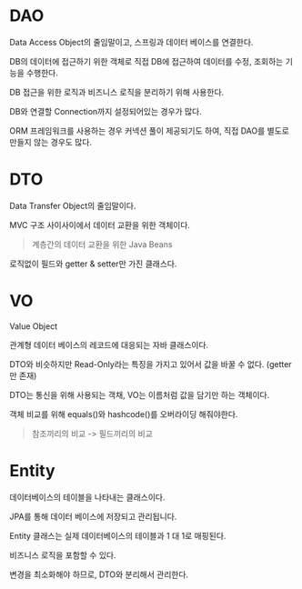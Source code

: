 # DAO
Data Access Object의 줄임말이고, 스프링과 데이터 베이스를 연결한다.

DB의 데이터에 접근하기 위한 객체로 직접 DB에 접근하여 데이터를 수정, 조회하는 기능을 수행한다.

DB 접근을 위한 로직과 비즈니스 로직을 분리하기 위해 사용한다.

DB와 연결할 Connection까지 설정되어있는 경우가 많다.

ORM 프레임워크를 사용하는 경우 커넥션 풀이 제공되기도 하여, 직접 DAO를 별도로 만들지 않는 경우도 많다.

# DTO
Data Transfer Object의 줄임말이다.

MVC 구조 사이사이에서 데이터 교환을 위한 객체이다.
> 계층간의 데이터 교환을 위한 Java Beans

로직없이 필드와 getter & setter만 가진 클래스다.

# VO
Value Object

관계형 데이터 베이스의 레코드에 대응되는 자바 클래스이다.

DTO와 비슷하지만 Read-Only라는 특징을 가지고 있어서 값을 바꿀 수 없다. (getter만 존재)

DTO는 통신을 위해 사용되는 객채, VO는 이름처럼 값을 담기만 하는 객체이다.

객체 비교를 위해 equals()와 hashcode()를 오버라이딩 해줘야한다.
> 참조끼리의 비교 -> 필드끼리의 비교

# Entity
데이터베이스의 테이블을 나타내는 클래스이다.

JPA를 통해 데이터 베이스에 저장되고 관리됩니다.

Entity 클래스는 실제 데이터베이스의 테이블과 1 대 1로 매핑된다.

비즈니스 로직을 포함할 수 있다.

변경을 최소화해야 하므로, DTO와 분리해서 관리한다.